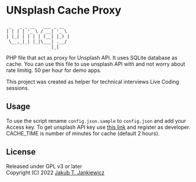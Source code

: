 # UNsplash Cache Proxy

```
 _   _ _ __   ___ _ __  
| | | | '_ \ / __| '_ \ 
| |_| | | | | (__| |_) |
 \__,_|_| |_|\___| .__/ 
                 |_|
```

PHP file that act as proxy for Unsplash API. It uses SQLite database as cache.
You can use this file to use unsplash API with and not worry about rate limitig.
50 per hour for demo apps.

This project was created as helper for technical interviews Live Coding sessions.

## Usage

To use the script rename `config.json.sample` to `config.json` and add your Access
key. To get unsplash API key use [this link](https://unsplash.com/developers)
and register as developer. CACHE_TIME is number of minutes for cache (default 2 hours).

## License

Released under GPL v3 or later<br/>
Copyright (C) 2022 [Jakub T. Jankiewicz](https://jakub.jankiewicz.org)

